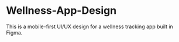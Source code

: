 # Wellness-App-Design
This is a mobile-first UI/UX design for a wellness tracking app built in Figma.  

